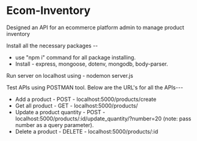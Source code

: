 # Ecom-Inventory
Designed an API for an ecommerce platform admin to manage product inventory

Install all the necessary packages --
- use "npm i" command for all package installing.
- Install - express, mongoose, dotenv, mongodb, body-parser.

Run server on localhost using - nodemon server.js

Test APIs using POSTMAN tool. Below are the URL's for all the APIs---
- Add a product - POST - localhost:5000/products/create 
- Get all product - GET - localhost:5000/products/
- Update a product quantity - POST - localhost:5000/products/:id/update_quantity/?number=20  (note: pass number as a query parameter).
- Delete a product - DELETE - localhost:5000/products/:id
